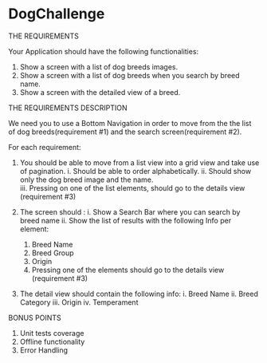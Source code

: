 # DogChallenge

THE REQUIREMENTS

Your Application should have the following functionalities:
1. Show a screen with a list of dog breeds images.
2. Show a screen with a list of dog breeds when you search by breed name.
3. Show a screen with the detailed view of a breed.


THE REQUIREMENTS DESCRIPTION

We need you to use a Bottom Navigation in order to move from the the list of dog
breeds(requirement #1) and the search screen(requirement #2).

For each requirement:

1. You should be able to move from a list view into a grid view and take use of pagination.
  i. Should be able to order alphabetically.
  ii. Should show only the dog breed image and the name.  
  iii. Pressing on one of the list elements, should go to the details view (requirement #3)
  
2. The screen should :
  i. Show a Search Bar where you can search by breed name
  ii. Show the list of results with the following Info per element:
    1. Breed Name
    2. Breed Group
    3. Origin
    4. Pressing one of the elements should go to the details view (requirement #3)
    
3. The detail view should contain the following info:
  i. Breed Name
  ii. Breed Category
  iii. Origin
  iv. Temperament

BONUS POINTS
1. Unit tests coverage
2. Offline functionality
3. Error Handling
